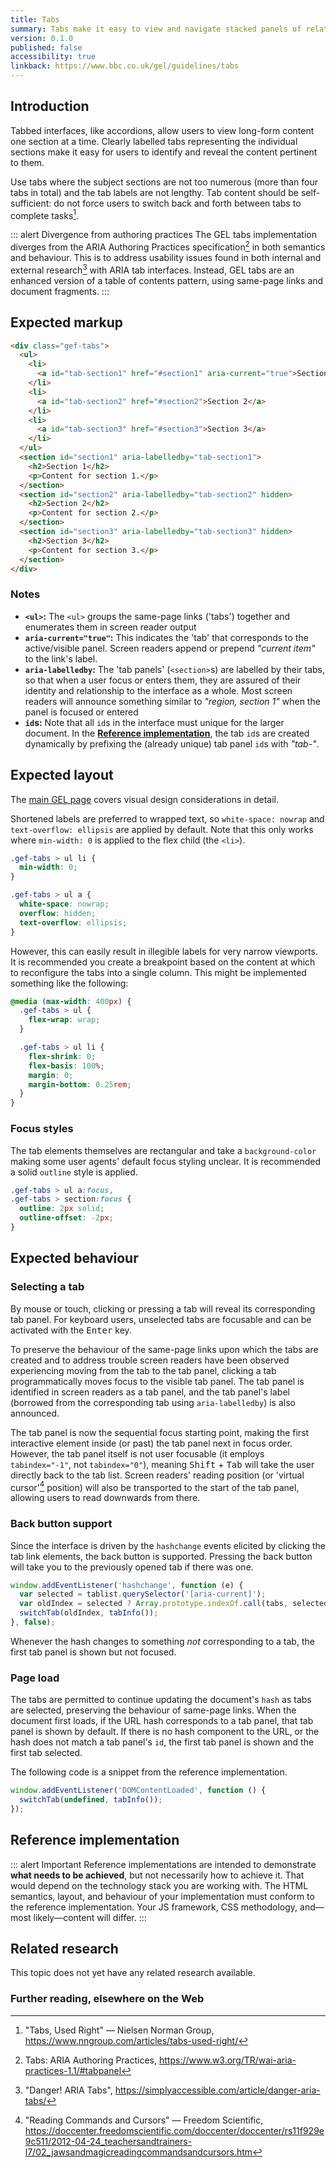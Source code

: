 ```yaml
---
title: Tabs
summary: Tabs make it easy to view and navigate stacked panels of related content. 
version: 0.1.0
published: false
accessibility: true
linkback: https://www.bbc.co.uk/gel/guidelines/tabs
---
```


## Introduction

Tabbed interfaces, like accordions, allow users to view long-form content one section at a time. Clearly labelled tabs representing the individual sections make it easy for users to identify and reveal the content pertinent to them.

Use tabs where the subject sections are not too numerous (more than four tabs in total) and the tab labels are not lengthy. Tab content should be self-sufficient: do not force users to switch back and forth between tabs to complete tasks[^1].

::: alert Divergence from authoring practices
The GEL tabs implementation diverges from the ARIA Authoring Practices specification[^2] in both semantics and behaviour. This is to address usability issues found in both internal and external research[^3] with ARIA tab interfaces. Instead, GEL tabs are an enhanced version of a table of contents pattern, using same-page links and document fragments.
:::

## Expected markup

```html
<div class="gef-tabs">
  <ul>
    <li>
      <a id="tab-section1" href="#section1" aria-current="true">Section 1</a>
    </li>
    <li>
      <a id="tab-section2" href="#section2">Section 2</a>
    </li>
    <li>
      <a id="tab-section3" href="#section3">Section 3</a>
    </li>
  </ul>
  <section id="section1" aria-labelledby="tab-section1">
    <h2>Section 1</h2>
    <p>Content for section 1.</p>
  </section>
  <section id="section2" aria-labelledby="tab-section2" hidden>
    <h2>Section 2</h2>
    <p>Content for section 2.</p>
  </section>
  <section id="section3" aria-labelledby="tab-section3" hidden>
    <h2>Section 3</h2>
    <p>Content for section 3.</p>
  </section>
</div>
```

### Notes

* **`<ul>`:** The `<ul>` groups the same-page links ('tabs') together and enumerates them in screen reader output
* **`aria-current="true"`:** This indicates the 'tab' that corresponds to the active/visible panel. Screen readers append or prepend _"current item"_ to the link's label.
* **`aria-labelledby`:** The 'tab panels' (`<section>`s) are labelled by their tabs, so that when a user focus or enters them, they are assured of their identity and relationship to the interface as a whole. Most screen readers will announce something similar to _"region, section 1"_ when the panel is focused or entered
* **`id`s:** Note that all `id`s in the interface must unique for the larger document. In the [**Reference implementation**](#reference-implementation), the tab `id`s are created dynamically by prefixing the (already unique) tab panel `id`s with _"tab-"_.

## Expected layout

The [main GEL page](https://www.bbc.co.uk/gel/guidelines/tabs) covers visual design considerations in detail. 

Shortened labels are preferred to wrapped text, so `white-space: nowrap` and `text-overflow: ellipsis` are applied by default. Note that this only works where `min-width: 0` is applied to the flex child (the `<li>`).

```css
.gef-tabs > ul li {
  min-width: 0;
}

.gef-tabs > ul a {
  white-space: nowrap;
  overflow: hidden;
  text-overflow: ellipsis;
}
```

However, this can easily result in illegible labels for very narrow viewports. It is recommended you create a breakpoint based on the content at which to reconfigure the tabs into a single column. This might be implemented something like the following:

```css
@media (max-width: 400px) {
  .gef-tabs > ul {
    flex-wrap: wrap;
  }

  .gef-tabs > ul li {
    flex-shrink: 0;
    flex-basis: 100%;
    margin: 0;
    margin-bottom: 0.25rem;
  }
}
```

### Focus styles

The tab elements themselves are rectangular and take a `background-color` making some user agents' default focus styling unclear. It is recommended a solid `outline` style is applied.

```css
.gef-tabs > ul a:focus,
.gef-tabs > section:focus {
  outline: 2px solid;
  outline-offset: -2px;
}
```

## Expected behaviour

### Selecting a tab

By mouse or touch, clicking or pressing a tab will reveal its corresponding tab panel. For keyboard users, unselected tabs are focusable and can be activated with the <kbd>Enter</kbd> key. 

To preserve the behaviour of the same-page links upon which the tabs are created and to address trouble screen readers have been observed experiencing moving from the tab to the tab panel, clicking a tab programmatically moves focus to the visible tab panel. The tab panel is identified in screen readers as a tab panel, and the tab panel's label (borrowed from the corresponding tab using `aria-labelledby`) is also announced. 

The tab panel is now the sequential focus starting point, making the first interactive element inside (or past) the tab panel next in focus order. However, the tab panel itself is not user focusable (it employs `tabindex="-1"`, not `tabindex="0"`), meaning <kbd>Shift</kbd> + <kbd>Tab</kbd> will take the user directly back to the tab list. Screen readers' reading position (or 'virtual cursor'[^4] position) will also be transported to the start of the tab panel, allowing users to read downwards from there. 

### Back button support

Since the interface is driven by the `hashchange` events elicited by clicking the tab link elements, the back button is supported. Pressing the back button will take you to the previously opened tab if there was one.

```js
window.addEventListener('hashchange', function (e) {
  var selected = tablist.querySelector('[aria-current]');
  var oldIndex = selected ? Array.prototype.indexOf.call(tabs, selected) : undefined;
  switchTab(oldIndex, tabInfo());
}, false);
```

Whenever the hash changes to something _not_ corresponding to a tab, the first tab panel is shown but not focused.

### Page load

The tabs are permitted to continue updating the document's `hash` as tabs are selected, preserving the behaviour of same-page links. When the document first loads, if the URL hash corresponds to a tab panel, that tab panel is shown by default. If there is no hash component to the URL, or the hash does not match a tab panel's `id`, the first tab panel is shown and the first tab selected.

The following code is a snippet from the reference implementation.

```js
window.addEventListener('DOMContentLoaded', function () {
  switchTab(undefined, tabInfo());
});
```

## Reference implementation

::: alert Important
Reference implementations are intended to demonstrate **what needs to be achieved**, but not necessarily how to achieve it. That would depend on the technology stack you are working with. The HTML semantics, layout, and behaviour of your implementation must conform to the reference implementation. Your JS framework, CSS methodology, and—most likely—content will differ.
:::

<include src="components/demos/tabs.html">

<cta label="Open in new window" href="../demos/tabs/">

## Related research

This topic does not yet have any related research available.

### Further reading, elsewhere on the Web

[^1]: "Tabs, Used Right" — Nielsen Norman Group, <https://www.nngroup.com/articles/tabs-used-right/>
[^2]: Tabs: ARIA Authoring Practices, <https://www.w3.org/TR/wai-aria-practices-1.1/#tabpanel>
[^3]: "Danger! ARIA Tabs", <https://simplyaccessible.com/article/danger-aria-tabs/>
[^4]: "Reading Commands and Cursors" — Freedom Scientific, <https://doccenter.freedomscientific.com/doccenter/doccenter/rs11f929e9c511/2012-04-24_teachersandtrainers-l7/02_jawsandmagicreadingcommandsandcursors.htm>